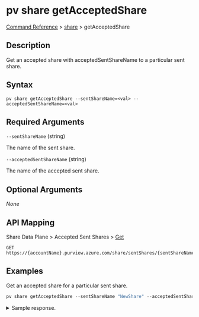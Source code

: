 # pv share getAcceptedShare

[Command Reference](../../../README.md#command-reference) > [share](./main.md) >  getAcceptedShare

## Description

Get an accepted share with acceptedSentShareName to a particular sent share.

## Syntax

```
pv share getAcceptedShare --sentShareName=<val> --acceptedSentShareName=<val>
```

## Required Arguments

`--sentShareName` (string)

The name of the sent share.

`--acceptedSentShareName` (string)

The name of the accepted sent share.

## Optional Arguments

*None*

## API Mapping

Share Data Plane > Accepted Sent Shares > [Get](https://docs.microsoft.com/en-us/rest/api/purview/sharedataplane/accepted-sent-shares/get)
```
GET https://{accountName}.purview.azure.com/share/sentShares/{sentShareName}/acceptedSentShares/{acceptedSentShareName}
```

## Examples

Get an accepted share for a particular sent share.

```powershell
pv share getAcceptedShare --sentShareName "NewShare" --acceptedSentShareName "be2c3f1d-ac06-4aca-a5f8-28b44cad17ef"
```


<details><summary>Sample response.</summary>
<p>

```json
{
   "id":"/sentShares/NewShare/acceptedSentShares/be2c3f1d-ac06-4aca-a5f8-28b44cad17ef",
   "name":"be2c3f1d-ac06-4aca-a5f8-28b44cad17ef",
   "properties":{
      "createdAt":"2022-09-02T13:28:13.1922869Z",
      "expirationDate":null,
      "receivedShareStatus":"Active",
      "receiverEmail":"tarifat@microsoft.com",
      "receiverName":"Taygan Rifat",
      "receiverTargetObjectId":"095354ff-cae8-44ff-8120-22ec5a941b40",
      "receiverTenantName":"Microsoft",
      "senderEmail":"tarifat@microsoft.com",
      "senderName":"Taygan Rifat",
      "senderTenantName":"Microsoft",
      "sharedAt":"2022-09-01T16:48:25.7585096Z"
   },
   "shareKind":"InPlace",
   "type":"sentShares/acceptedSentShares"
}
```
</p>
</details>
